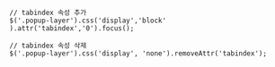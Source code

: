     // tabindex 속성 추가
    $('.popup-layer').css('display','block' ).attr('tabindex','0').focus();

    // tabindex 속성 삭제
    $('.popup-layer').css('display', 'none').removeAttr('tabindex');

